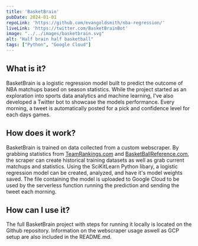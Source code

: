 ```yaml
---
title: 'BasketBrain'
pubDate: 2024-01-01
repoLink: 'https://github.com/evangoldsmith/nba-regression/'
liveLink: 'https://twitter.com/BasketBrainBot'
image: "../../images/basketbrain.svg"
alt: "Half brain half basketball"
tags: ["Python", "Google Cloud"]
---
```


## **What is it?**

BasketBrain is a logistic regression model built to predict the outcome of NBA matchups based on season statistics. While the project started as an exploration into sports data analytics and machine learning, I've also developed a Twitter bot to showcase the models performance. Every morning, a tweet is automatically posted for a pick and confidence level for each days games. 


## **How does it work?**

BasketBrain is trained on data collected from a custom webscraper. By grabbing statistics from [TeamRankings.com](https://TeamRankings.com) and [BasketBallReference.com](https://BasketBallReference.com), the scraper can create historical training datasets as well as grab current matchups and statistics. Using the SciKitLearn Python libary, a logistic regression model can be created, analyzed, and have it's model weights saved. The file containing the model is uploaded to Google Cloud to be used by the serverless function running the prediction and sending the tweet each morning.

## **How can I use it?**

The full BasketBrain project with steps for running it locally is located on the Github repository. Information on the webscraper usage aswell as GCP setup are also included in the README.md. 